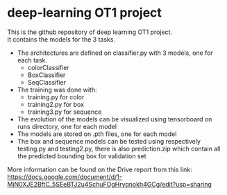 # deep-learning OT1 project
This is the github repository of deep learning OT1 project. </br>
It contains the models for the 3 tasks. </br>
- The architectures are defined on classifier.py with 3 models, one for each task. </br>
  - colorClassifier</br>
  - BoxClassifier</br>
  - SeqClassifier</br>
- The training was done with:</br>
  - training.py for color</br>
  - training2.py for box</br>
  - training3.py for sequence</br>
- The evolution of the models can be visualized using tensorboard on runs directory, one for each model</br>
- The models are stored on .pth files, one for each model
- The box and sequence models can be tested using respectively testing.py and testing2.py, there is also prediction.zip which contain all the predicted bounding box for validation set

More information can be found on the Drive report from this link: https://docs.google.com/document/d/1-MjN0XJE2BftC_5SEeBTJ2u4SchuFOgHryqnokh4GCg/edit?usp=sharing
